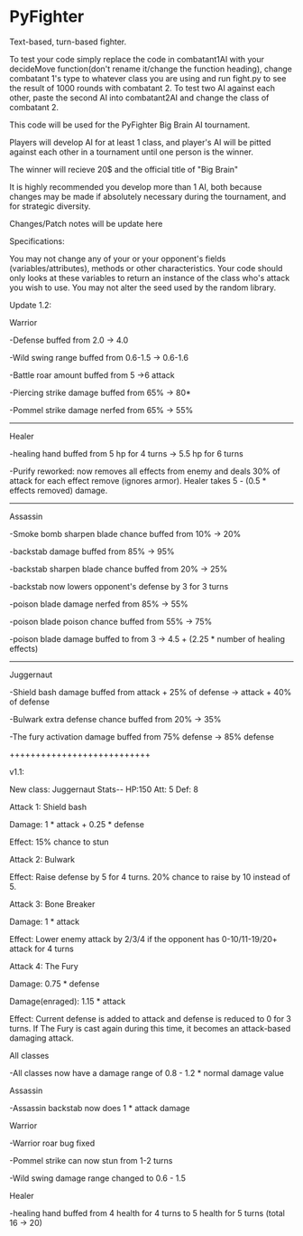 # PyFighter
Text-based, turn-based fighter.

To test your code simply replace the code in combatant1AI with your decideMove function(don't rename it/change the function heading), change combatant 1's type to whatever class you are using and run fight.py to see the result of 1000 rounds with combatant 2. To test two AI against each other, paste the second AI into combatant2AI and change the class of combatant 2.


This code will be used for the PyFighter Big Brain AI tournament. 

Players will develop AI for at least 1 class, and player's AI will be pitted against each other in a tournament until one person is the winner. 

The winner will recieve 20$ and the official title of "Big Brain"

It is highly recommended you develop more than 1 AI, both because changes may be made if absolutely necessary during the tournament, and for strategic diversity.

Changes/Patch notes will be update here

Specifications: 

You may not change any of your or your opponent's fields (variables/attributes), methods or other characteristics. Your code should only looks at these variables to return an instance of the class who's attack you wish to use. You may not alter the seed used by the random library.


Update 1.2:

Warrior

-Defense buffed from 2.0 -> 4.0

-Wild swing range buffed from 0.6-1.5 -> 0.6-1.6

-Battle roar amount buffed from 5 ->6 attack

-Piercing strike damage buffed from 65% -> 80*

-Pommel strike damage nerfed from 65% -> 55%

------------------------------------------------------------------------

Healer

-healing hand buffed from 5 hp for 4 turns -> 5.5 hp for 6 turns

-Purify reworked: now removes all effects from enemy and deals 30% of attack for each effect remove (ignores armor). Healer takes 5 - (0.5 * effects removed) damage.

------------------------------------------------------------------------

Assassin

-Smoke bomb sharpen blade chance buffed from 10% -> 20%

-backstab damage buffed from 85% -> 95%

-backstab sharpen blade chance buffed from 20% -> 25%

-backstab now lowers opponent's defense by 3 for 3 turns

-poison blade damage nerfed from 85% -> 55%

-poison blade poison chance buffed from 55% -> 75%

-poison blade damage buffed to from 3 -> 4.5 + (2.25 * number of healing effects) 

------------------------------------------------------------------------

Juggernaut

-Shield bash damage buffed from attack + 25% of defense -> attack + 40% of defense

-Bulwark extra defense chance buffed from 20% -> 35%

-The fury activation damage buffed from 75% defense -> 85% defense


+++++++++++++++++++++++++++

v1.1:

New class: Juggernaut
Stats-- HP:150 Att: 5 Def: 8

Attack 1: Shield bash

Damage: 1 * attack + 0.25 * defense

Effect: 15% chance to stun



Attack 2: Bulwark

Effect: Raise defense by 5 for 4 turns. 20% chance to raise by 10 instead of 5.



Attack 3: Bone Breaker

Damage: 1 * attack

Effect: Lower enemy attack by 2/3/4 if the opponent has 0-10/11-19/20+ attack for 4 turns 



Attack 4: The Fury

Damage: 0.75 * defense

Damage(enraged): 1.15 * attack

Effect: Current defense is added to attack and defense is reduced to 0 for 3 turns. If The Fury is cast again during this time, it becomes an attack-based damaging attack.




All classes

-All classes now have a damage range of 0.8 - 1.2 * normal damage value


Assassin

-Assassin backstab now does 1 * attack damage


Warrior

-Warrior roar bug fixed

-Pommel strike can now stun from 1-2 turns

-Wild swing damage range changed to 0.6 - 1.5


Healer

-healing hand buffed from 4 health for 4 turns to 5 health for 5 turns (total 16 -> 20)

